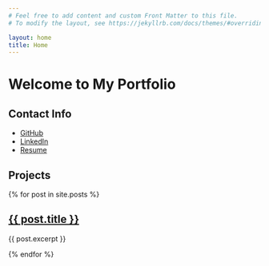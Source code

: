 ```yaml
---
# Feel free to add content and custom Front Matter to this file.
# To modify the layout, see https://jekyllrb.com/docs/themes/#overriding-theme-defaults

layout: home
title: Home
---
```


# Welcome to My Portfolio

## Contact Info
- [GitHub](https://github.com/hhekmat)
- [LinkedIn](https://www.linkedin.com/in/hamed-hekmat/)
- [Resume](path/to/your/resume.pdf)

## Projects
{% for post in site.posts %}
  <div>
    <h2><a href="{{ post.url }}">{{ post.title }}</a></h2>
    <p>{{ post.excerpt }}</p>
  </div>
{% endfor %}